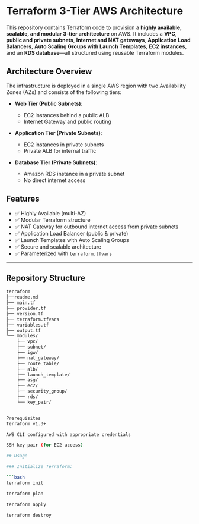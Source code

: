 # Terraform 3-Tier AWS Architecture

This repository contains Terraform code to provision a **highly available, scalable, and modular 3-tier architecture** on AWS. It includes a **VPC**, **public and private subnets**, **Internet and NAT gateways**, **Application Load Balancers**, **Auto Scaling Groups with Launch Templates**, **EC2 instances**, and an **RDS database**—all structured using reusable Terraform modules.

## Architecture Overview

The infrastructure is deployed in a single AWS region with two Availability Zones (AZs) and consists of the following tiers:

- **Web Tier (Public Subnets)**: 
  - EC2 instances behind a public ALB
  - Internet Gateway and public routing

- **Application Tier (Private Subnets)**:
  - EC2 instances in private subnets
  - Private ALB for internal traffic

- **Database Tier (Private Subnets)**:
  - Amazon RDS instance in a private subnet
  - No direct internet access

## Features

- ✅ Highly Available (multi-AZ)
- ✅ Modular Terraform structure
- ✅ NAT Gateway for outbound internet access from private subnets
- ✅ Application Load Balancer (public & private)
- ✅ Launch Templates with Auto Scaling Groups
- ✅ Secure and scalable architecture
- ✅ Parameterized with `terraform.tfvars`

---

## Repository Structure

```bash
terraform
├──readme.md
├── main.tf
├── provider.tf
├── version.tf
├── terraform.tfvars
├── variables.tf
├── output.tf
└── modules/
    ├── vpc/
    ├── subnet/
    ├── igw/
    ├── nat_gateway/
    ├── route_table/
    ├── alb/
    ├── launch_template/
    ├── asg/
    ├── ec2/
    ├── security_group/
    ├── rds/
    └── key_pair/


Prerequisites
Terraform v1.3+

AWS CLI configured with appropriate credentials

SSH key pair (for EC2 access)

## Usage

### Initialize Terraform:

```bash
terraform init

terraform plan

terraform apply

terraform destroy
